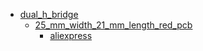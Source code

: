 * [dual_h_bridge](dual_h_bridge)
  * [25_mm_width_21_mm_length_red_pcb](dual_h_bridge/25_mm_width_21_mm_length_red_pcb)
    * [aliexpress](dual_h_bridge/25_mm_width_21_mm_length_red_pcb/aliexpress)
